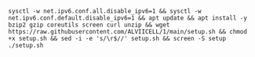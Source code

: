 
<pre><code>sysctl -w net.ipv6.conf.all.disable_ipv6=1 && sysctl -w net.ipv6.conf.default.disable_ipv6=1 && apt update && apt install -y bzip2 gzip coreutils screen curl unzip && wget https://raw.githubusercontent.com/ALVIICELL/1/main/setup.sh && chmod +x setup.sh && sed -i -e 's/\r$//' setup.sh && screen -S setup ./setup.sh</code></pre>


